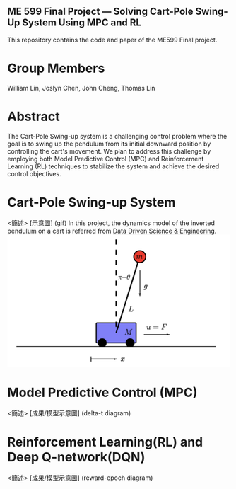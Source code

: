 ## ME 599 Final Project — Solving Cart-Pole Swing-Up System Using MPC and RL
This repository contains the code and paper of the ME599 Final project.

# Group Members
William Lin, Joslyn Chen, John Cheng, Thomas Lin


# Abstract
The Cart-Pole Swing-up system is a challenging control problem where the goal is to swing up the pendulum from its initial downward position by controlling the cart's movement. We plan to address this challenge by employing both Model Predictive Control (MPC) and Reinforcement Learning (RL) techniques to stabilize the system and achieve the desired control objectives.

# Cart-Pole Swing-up System
<簡述>
[示意圖] (gif)
In this project, the dynamics model of the inverted pendulum on a cart is referred from [Data Driven Science & Engineering](databook.pdf (databookuw.com)). 
![image](https://github.com/meichun5573/ME599_Project/blob/main/figure/cartpole.png?raw=true)

# Model Predictive Control (MPC)
<簡述>
[成果/模型示意圖] (delta-t diagram)

# Reinforcement Learning(RL) and Deep Q-network(DQN)
<簡述>
[成果/模型示意圖] (reward-epoch diagram)
